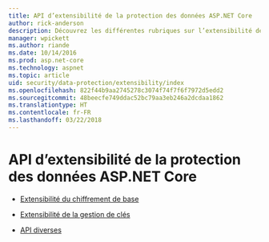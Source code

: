 ```yaml
---
title: API d’extensibilité de la protection des données ASP.NET Core
author: rick-anderson
description: Découvrez les différentes rubriques sur l’extensibilité de la protection des données ASP.NET Core.
manager: wpickett
ms.author: riande
ms.date: 10/14/2016
ms.prod: asp.net-core
ms.technology: aspnet
ms.topic: article
uid: security/data-protection/extensibility/index
ms.openlocfilehash: 822f44b9aa2745278c3074f74f7f6f7972d5edd2
ms.sourcegitcommit: 48beecfe749ddac52bc79aa3eb246a2dcdaa1862
ms.translationtype: HT
ms.contentlocale: fr-FR
ms.lasthandoff: 03/22/2018
---
```

# <a name="aspnet-core-data-protection-extensibility-apis"></a>API d’extensibilité de la protection des données ASP.NET Core

* [Extensibilité du chiffrement de base](xref:security/data-protection/extensibility/core-crypto)

* [Extensibilité de la gestion de clés](xref:security/data-protection/extensibility/key-management)

* [API diverses](xref:security/data-protection/extensibility/misc-apis)

